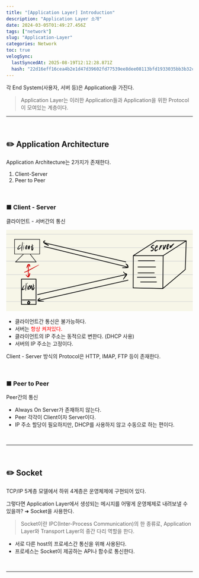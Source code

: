 ```yaml
---
title: "[Application Layer] Introduction"
description: "Application Layer 소개"
date: 2024-03-05T01:49:27.456Z
tags: ["network"]
slug: "Application-Layer"
categories: Network
toc: true
velogSync:
  lastSyncedAt: 2025-08-19T12:12:28.871Z
  hash: "22d16eff16cea4b2e1d47d39602fd77539ee8dee08113bfd1933035bb3b32cf5"
---
```


각 End System(사용자, 서버 등)은 Application을 가진다.

> Application Layer는 이러한 Application들과 Application을 위한 Protocol이 모여있는 계층이다.

---

<br>

## ✏️ Application Architecture

Application Architecture는 2가지가 존재한다.

1. Client-Server
2. Peer to Peer

<br>

### ■ Client - Server

클라이언트 - 서버간의 통신

![](/assets/posts/d39e24b3a76c08b028425e35f81edba57072be9eab0a1cdd0839ab8d7ff9f355.png)


- 클라이언트간 통신은 불가능하다.
- 서버는 <span style = "color:red">항상 켜져있다.</span>
- 클라이언트의 IP 주소는 동적으로 변한다. (DHCP 사용)
- 서버의 IP 주소는 고정이다.

Client - Server 방식의 Protocol은 HTTP, IMAP, FTP 등이 존재한다.

<br>

### ■ Peer to Peer

Peer간의 통신

- Always On Server가 존재하지 않는다.
- Peer 각각이 Client이자 Server이다.
- IP 주소 할당이 필요하지만, DHCP를 사용하지 않고 수동으로 하는 편이다.

<br>

---

<br>

## ✏️ Socket
TCP/IP 5계층 모델에서 하위 4계층은 운영체제에 구현되어 있다.

그렇다면 Application Layer에서 생성되는 메시지를 어떻게 운영체제로 내려보낼 수 있을까?
➜ Socket을 사용한다.

>Socket이란 IPC(Inter-Process Communication)의 한 종류로, Application Layer와 Transport Layer의 중간 다리 역할을 한다.

- 서로 다른 host의 프로세스간 통신을 위해 사용된다.
- 프로세스는 Socket이 제공하는 API나 함수로 통신한다.



<br>

---

<br>

